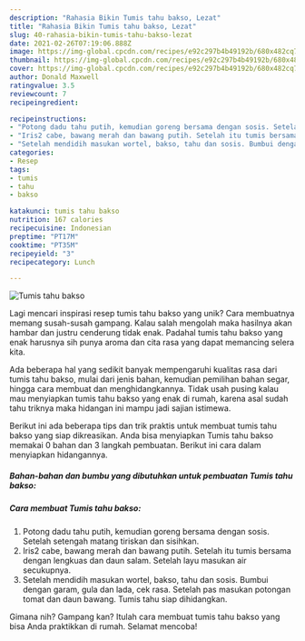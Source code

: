 ```yaml
---
description: "Rahasia Bikin Tumis tahu bakso, Lezat"
title: "Rahasia Bikin Tumis tahu bakso, Lezat"
slug: 40-rahasia-bikin-tumis-tahu-bakso-lezat
date: 2021-02-26T07:19:06.888Z
image: https://img-global.cpcdn.com/recipes/e92c297b4b49192b/680x482cq70/tumis-tahu-bakso-foto-resep-utama.jpg
thumbnail: https://img-global.cpcdn.com/recipes/e92c297b4b49192b/680x482cq70/tumis-tahu-bakso-foto-resep-utama.jpg
cover: https://img-global.cpcdn.com/recipes/e92c297b4b49192b/680x482cq70/tumis-tahu-bakso-foto-resep-utama.jpg
author: Donald Maxwell
ratingvalue: 3.5
reviewcount: 7
recipeingredient:

recipeinstructions:
- "Potong dadu tahu putih, kemudian goreng bersama dengan sosis. Setelah setengah matang tiriskan dan sisihkan."
- "Iris2 cabe, bawang merah dan bawang putih. Setelah itu tumis bersama dengan lengkuas dan daun salam. Setelah layu masukan air secukupnya."
- "Setelah mendidih masukan wortel, bakso, tahu dan sosis. Bumbui dengan garam, gula dan lada, cek rasa. Setelah pas masukan potongan tomat dan daun bawang. Tumis tahu siap dihidangkan."
categories:
- Resep
tags:
- tumis
- tahu
- bakso

katakunci: tumis tahu bakso 
nutrition: 167 calories
recipecuisine: Indonesian
preptime: "PT17M"
cooktime: "PT35M"
recipeyield: "3"
recipecategory: Lunch

---
```



![Tumis tahu bakso](https://img-global.cpcdn.com/recipes/e92c297b4b49192b/680x482cq70/tumis-tahu-bakso-foto-resep-utama.jpg)

Lagi mencari inspirasi resep tumis tahu bakso yang unik? Cara membuatnya memang susah-susah gampang. Kalau salah mengolah maka hasilnya akan hambar dan justru cenderung tidak enak. Padahal tumis tahu bakso yang enak harusnya sih punya aroma dan cita rasa yang dapat memancing selera kita.

Ada beberapa hal yang sedikit banyak mempengaruhi kualitas rasa dari tumis tahu bakso, mulai dari jenis bahan, kemudian pemilihan bahan segar, hingga cara membuat dan menghidangkannya. Tidak usah pusing kalau mau menyiapkan tumis tahu bakso yang enak di rumah, karena asal sudah tahu triknya maka hidangan ini mampu jadi sajian istimewa.




Berikut ini ada beberapa tips dan trik praktis untuk membuat tumis tahu bakso yang siap dikreasikan. Anda bisa menyiapkan Tumis tahu bakso memakai 0 bahan dan 3 langkah pembuatan. Berikut ini cara dalam menyiapkan hidangannya.

<!--inarticleads1-->

##### Bahan-bahan dan bumbu yang dibutuhkan untuk pembuatan Tumis tahu bakso:





<!--inarticleads2-->

##### Cara membuat Tumis tahu bakso:

1. Potong dadu tahu putih, kemudian goreng bersama dengan sosis. Setelah setengah matang tiriskan dan sisihkan.
1. Iris2 cabe, bawang merah dan bawang putih. Setelah itu tumis bersama dengan lengkuas dan daun salam. Setelah layu masukan air secukupnya.
1. Setelah mendidih masukan wortel, bakso, tahu dan sosis. Bumbui dengan garam, gula dan lada, cek rasa. Setelah pas masukan potongan tomat dan daun bawang. Tumis tahu siap dihidangkan.




Gimana nih? Gampang kan? Itulah cara membuat tumis tahu bakso yang bisa Anda praktikkan di rumah. Selamat mencoba!
